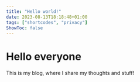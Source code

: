 ```yaml
---
title: "Hello world!"
date: 2023-08-13T18:18:48+01:00
tags: ["shortcodes", "privacy"]
ShowToc: false
---
```


# Hello everyone
This is my blog, where I share my thoughts and stuff! 